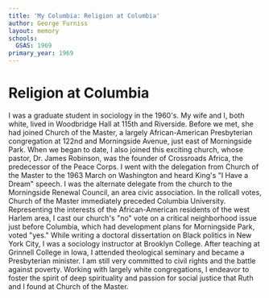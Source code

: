 ```yaml
---
title: 'My Columbia: Religion at Columbia'
author: George Furniss
layout: memory
schools:
  GSAS: 1969
primary_year: 1969
---
```

# Religion at Columbia

I was a graduate student in sociology in the 1960's.  My wife and I, both white, lived in Woodbridge Hall at 115th and Riverside. Before we met, she had joined Church of the Master, a largely African-American Presbyterian congregation at 122nd and Morningside Avenue, just east of Morningside Park.  When we began to date, I also joined this exciting church, whose pastor, Dr. James Robinson, was the founder of Crossroads Africa, the predecessor of the Peace Corps.  I went with the delegation from Church of the Master to the 1963 March on Washington and heard King's "I Have a Dream" speech.  I was the alternate delegate from the church to the Morningside Renewal Council, an area civic association.  In the rollcall votes, Church of the Master immediately preceded Columbia University.  Representing the interests of the African-American residents of the west Harlem area, I cast our church's "no" vote on a critical neighborhood issue just before Columbia, which had development plans for Morningside Park, voted "yes."   While writing a doctoral dissertation on Black politics in New York City, I was a sociology instructor at Brooklyn College.  After teaching at Grinnell College in Iowa, I attended theological seminary and became a Presbyterian minister.  I am still very committed to civil rights and the battle against poverty.  Working with largely white congregations, I endeavor to foster the spirit of deep spirituality and passion for social justice that Ruth and I found at Church of the Master.
